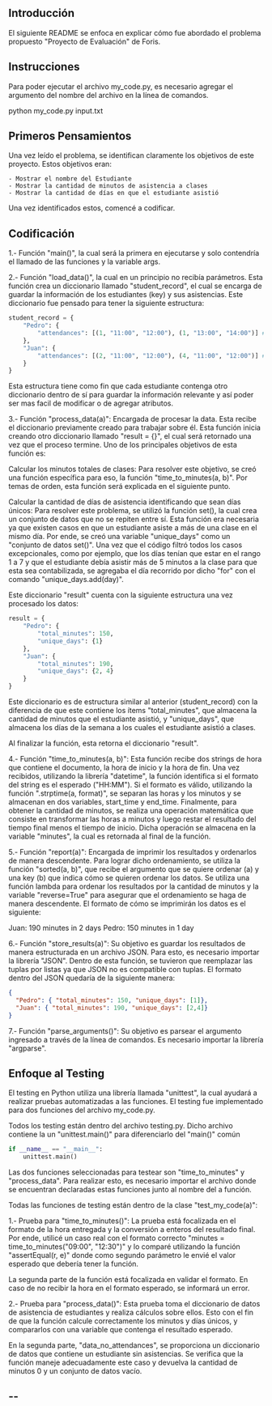## Introducción ##

El siguiente README se enfoca en explicar cómo fue abordado el problema propuesto "Proyecto de Evaluación" de Foris.

## Instrucciones ##

Para poder ejecutar el archivo my_code.py, es necesario agregar el argumento del nombre del archivo en la línea de comandos.

python my_code.py input.txt

## Primeros Pensamientos ##
Una vez leído el problema, se identifican claramente los objetivos de este proyecto. Estos objetivos eran:

    - Mostrar el nombre del Estudiante
    - Mostrar la cantidad de minutos de asistencia a clases
    - Mostrar la cantidad de días en que el estudiante asistió

Una vez identificados estos, comencé a codificar.

## Codificación ##
1.- Función "main()", la cual será la primera en ejecutarse y solo contendría el llamado de las funciones y la variable args.


2.- Función "load_data()", la cual en un principio no recibía parámetros. Esta función crea un diccionario llamado "student_record", el cual se encarga de guardar la información de los estudiantes (key) y sus asistencias. Este diccionario fue pensado para tener la siguiente estructura:

```python
student_record = {
    "Pedro": {
        "attendances": [(1, "11:00", "12:00"), (1, "13:00", "14:00")] # (día, hora de inicio, hora de fin)
    },
    "Juan": {
        "attendances": [(2, "11:00", "12:00"), (4, "11:00", "12:00")] # (día, hora de inicio, hora de fin)
    }
}
```

Esta estructura tiene como fin que cada estudiante contenga otro diccionario dentro de sí para guardar la información relevante y así poder ser mas facil de modificar o de agregar atributos.


3.- Función "process_data(a)": Encargada de procesar la data. Esta recibe el diccionario previamente creado para trabajar sobre él. Esta función inicia creando otro diccionario llamado "result = {}", el cual será retornado una vez que el proceso termine. Uno de los principales objetivos de esta función es:

Calcular los minutos totales de clases: Para resolver este objetivo, se creó una función específica para eso, la función "time_to_minutes(a, b)". Por temas de orden, esta función será explicada en el siguiente punto.

Calcular la cantidad de días de asistencia identificando que sean días únicos: Para resolver este problema, se utilizó la función set(), la cual crea un conjunto de datos que no se repiten entre sí. Esta función era necesaria ya que existen casos en que un estudiante asiste a más de una clase en el mismo día. Por ende, se creó una variable "unique_days" como un "conjunto de datos set()". Una vez que el código filtró todos los casos excepcionales, como por ejemplo, que los días tenían que estar en el rango 1 a 7 y que el estudiante debía asistir más de 5 minutos a la clase para que esta sea contabilizada, se agregaba el día recorrido por dicho "for" con el comando "unique_days.add(day)".

Este diccionario "result" cuenta con la siguiente estructura una vez procesado los datos:

```python
result = {
    "Pedro": {
        "total_minutes": 150,
        "unique_days": {1}
    },
    "Juan": {
        "total_minutes": 190,
        "unique_days": {2, 4}
    }
}
```

Este diccionario es de estructura similar al anterior (student_record) con la diferencia de que este contiene los ítems "total_minutes", que almacena la cantidad de minutos que el estudiante asistió, y "unique_days", que almacena los días de la semana a los cuales el estudiante asistió a clases.

Al finalizar la función, esta retorna el diccionario "result".


4.- Función "time_to_minutes(a, b)": Esta función recibe dos strings de hora que contiene el documento, la hora de inicio y la hora de fin. Una vez recibidos, utilizando la librería "datetime", la función identifica si el formato del string es el esperado ("HH:MM"). Si el formato es válido, utilizando la función ".strptime(a, format)", se separan las horas y los minutos y se almacenan en dos variables, start_time y end_time. Finalmente, para obtener la cantidad de minutos, se realiza una operación matemática que consiste en transformar las horas a minutos y luego restar el resultado del tiempo final menos el tiempo de inicio. Dicha operación se almacena en la variable "minutes", la cual es retornada al final de la función.


5.- Función "report(a)": Encargada de imprimir los resultados y ordenarlos de manera descendente. Para lograr dicho ordenamiento, se utiliza la función "sorted(a, b)", que recibe el argumento que se quiere ordenar (a) y una key (b) que indica cómo se quieren ordenar los datos. Se utiliza una función lambda para ordenar los resultados por la cantidad de minutos y la variable "reverse=True" para asegurar que el ordenamiento se haga de manera descendente. El formato de cómo se imprimirán los datos es el siguiente:

Juan: 190 minutes in 2 days
Pedro: 150 minutes in 1 day


6.- Función "store_results(a)": Su objetivo es guardar los resultados de manera estructurada en un archivo JSON. Para esto, es necesario importar la librería "JSON". Dentro de esta función, se tuvieron que reemplazar las tuplas por listas ya que JSON no es compatible con tuplas. El formato dentro del JSON quedaría de la siguiente manera:

```json
{
  "Pedro": { "total_minutes": 150, "unique_days": [1]},
  "Juan": { "total_minutes": 190, "unique_days": [2,4]}
}
```

7.- Función "parse_arguments()": Su objetivo es parsear el argumento ingresado a través de la línea de comandos. Es necesario importar la librería "argparse".

## Enfoque al Testing ##
El testing en Python utiliza una librería llamada "unittest", la cual ayudará a realizar pruebas automatizadas a las funciones.
El testing fue implementado para dos funciones del archivo my_code.py.

Todos los testing están dentro del archivo testing.py. Dicho archivo contiene la un "unittest.main()" para diferenciarlo del "main()" común

```python
if __name__ == "__main__":
    unittest.main()
```

Las dos funciones seleccionadas para testear son "time_to_minutes" y "process_data".
Para realizar esto, es necesario importar el archivo donde se encuentran declaradas estas funciones junto al nombre del a función.

Todas las funciones de testing están dentro de la clase "test_my_code(a)":

1.- Prueba para "time_to_minutes()": La prueba está focalizada en el formato de la hora entregada y la conversión a enteros del resultado final. Por ende, utilicé un caso real con el formato correcto "minutes = time_to_minutes("09:00", "12:30")" y lo comparé utilizando la función "assertEqual(r, e)" donde como segundo parámetro le envié el valor esperado que debería tener la función.

La segunda parte de la función está focalizada en validar el formato. En caso de no recibir la hora en el formato esperado, se informará un error.

2.- Prueba para "process_data()": Esta prueba toma el diccionario de datos de asistencia de estudiantes y realiza cálculos sobre ellos. Esto con el fin de que la función calcule correctamente los minutos y días únicos, y compararlos con una variable que contenga el resultado esperado.

En la segunda parte, "data_no_attendances", se proporciona un diccionario de datos que contiene un estudiante sin asistencias. Se verifica que la función maneje adecuadamente este caso y devuelva la cantidad de minutos 0 y un conjunto de datos vacío.


## -- ## 